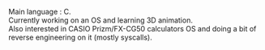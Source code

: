 Main language : C. \
Currently working on an OS and learning 3D animation. \
Also interested in CASIO Prizm/FX-CG50 calculators OS and doing a bit of reverse engineering on it (mostly syscalls).